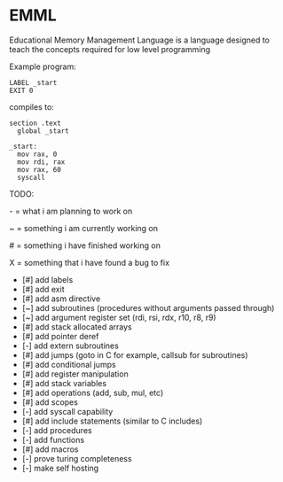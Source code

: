 # EMML

Educational Memory Management Language is a language designed to teach the concepts required for low level programming


Example program:
```
LABEL _start
EXIT 0
```

compiles to:
```x86asm
section .text
  global _start

_start:
  mov rax, 0
  mov rdi, rax
  mov rax, 60
  syscall
```

TODO:

\- = what i am planning to work on

~ = something i am currently working on

\# = something i have finished working on

X = something that i have found a bug to fix


- [#] add labels
- [#] add exit
- [#] add asm directive
- [~] add subroutines (procedures without arguments passed through)
- [~] add argument register set (rdi, rsi, rdx, r10, r8, r9)
- [#] add stack allocated arrays
- [#] add pointer deref
- [-] add extern subroutines
- [#] add jumps (goto in C for example, callsub for subroutines)
- [#] add conditional jumps
- [#] add register manipulation
- [#] add stack variables
- [#] add operations (add, sub, mul, etc)
- [#] add scopes
- [-] add syscall capability
- [#] add include statements (similar to C includes)
- [-] add procedures
- [-] add functions
- [#] add macros
- [-] prove turing completeness
- [-] make self hosting
